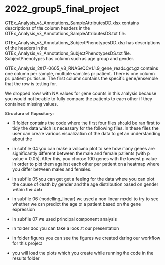 # 2022_group5_final_project

GTEx_Analysis_v8_Annotations_SampleAttributesDD.xlsx contains descriptions of the column headers in the GTEx_Analysis_v8_Annotations_SampleAttributesDS.txt file. 

GTEx_Analysis_v8_Annotations_SubjectPhenotypesDD.xlsx has descriptions of the headers in the GTEx_Analysis_v8_Annotations_SubjectPhenotypesDS.txt file. SubjectPhenotypes has column such as age group and gender. 

GTEx_Analysis_2017-0605_v8_RNASeQCv1.1.9_gene_reads.gct.gz contains one column per sample, multiple samples pr patient. There is one column pr. patient pr. tissue. The first column contains the specific gene/ensemble that the row is testing for. 

We dropped rows with NA values for gene counts in this analysis because you would not be able to fully compare the patients to each other if they contained missing values. 



Structure of Repository:

- R folder contains the code where the first four files should be ran first to tidy the data which is necessary for the following files. In these files the user can create various visualization of the data to get an understanding about the 

- in subfile 04 you can make a volcano plot to see how many genes are significantly different between the male and female patients (with p value = 0.05). After this, you choose 100 genes with the lowest p value in order to plot them against each other per patient on a heatmap where you differ between males and females.
- in subfile 05 you can get get a feeling for the data where you can plot the cause of death by gender      and the age distribution based on gender within the data

- in subfile 06 (modelling_linear) we used a non linear model to try to see whether we can predict the      age of a patient based on the gene expression 

- in subfile 07 we used principal component analysis 

- in folder doc you can take a look at our presentation 

- in folder figures you can see the figures we created during our workflow for this project

- you will load the plots which you create while running the code in the results folder


